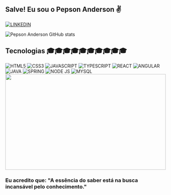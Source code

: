 ## Salve! Eu sou o Pepson Anderson ✌️

[![LINKEDIN](https://img.shields.io/badge/LinkedIn-0077B5?style=for-the-badge&logo=linkedin&logoColor=white)](https://linkedin.com/in/pepson-silva-analista-de-sistemas)

![Pepson Anderson GitHub stats](https://github-readme-stats.vercel.app/api?username=pepson09854&show_icons=true&theme=codeSTACKr) 

## Tecnologias 🎓🎓🎓🎓🎓🎓🎓🎓🎓🎓

<div style='display: inline-block'>
  <img aling='center' alt= 'HTML5' src='https://img.shields.io/badge/HTML5-E34F26?style=for-the-badge&logo=html5&logoColor=white'/>
  <img aling='center' alt= 'CSS3' src='https://img.shields.io/badge/CSS3-1572B6?style=for-the-badge&logo=css3&logoColor=white'/>
  <img aling='center' alt= 'JAVASCRIPT' src='https://img.shields.io/badge/JavaScript-F7DF1E?style=for-the-badge&logo=javascript&logoColor=black'/>
  <img aling='center' alt= 'TYPESCRIPT' src='https://img.shields.io/badge/TypeScript-007ACC?style=for-the-badge&logo=typescript&logoColor=white'/>
  <img aling='center' alt= 'REACT' src='https://img.shields.io/badge/React-20232A?style=for-the-badge&logo=react&logoColor=61DAFB'/>
  <img aling='center' alt= 'ANGULAR' src='https://img.shields.io/badge/Angular-DD0031?style=for-the-badge&logo=angular&logoColor=white'/>
  <img aling='center' alt= 'JAVA' src='https://img.shields.io/badge/Java-ED8B00?style=for-the-badge&logo=java&logoColor=white'/>
  <img aling='center' alt= 'SPRING' src='https://img.shields.io/badge/Spring-6DB33F?style=for-the-badge&logo=spring&logoColor=white'/>
  <img aling='center' alt= 'NODE JS' src='https://img.shields.io/badge/Node.js-43853D?style=for-the-badge&logo=node.js&logoColor=white'/>
  <img aling='center' alt= 'MYSQL' src='https://img.shields.io/badge/MySQL-00000F?style=for-the-badge&logo=mysql&logoColor=white'/>
</div><br>

<div>
    <img style='width: 100%; height: 300px' src='https://github-readme-stats.vercel.app/api/top-langs/?username=pepson09854&theme=blue-green'/>
</div>  
  
### Eu acredito que: "A essência do saber está na busca incansável pelo conhecimento." 





